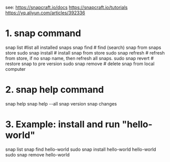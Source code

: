 see:
  https://snapcraft.io/docs
  https://snapcraft.io/tutorials  
  https://yq.aliyun.com/articles/392336

# 1. snap command
  snap list  #list all installed snaps
  snap find <text for seach>  # find (search) snap from snaps store
  sudo snap install <snap name>  # install snap from store
  sudo snap refresh <snap name>  # refresh from store, if no snap name, then refresh all snaps.
  sudo snap revert <snap name>  # restore snap to pre version
  sudo snap remove <snap> # delete snap from local computer
  
 # 2. snap help command
   snap help
   snap help --all
   snap version
   snap changes
   
 # 3. Example: install and run "hello-world"
   snap list
   snap find hello-world
   sudo snap install hello-world
   hello-world
   sudo snap remove hello-world
   

